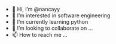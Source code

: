 - 👋 Hi, I’m @nancayy
- 👀 I’m interested in software engineering
- 🌱 I’m currently learning python
- 💞️ I’m looking to collaborate on ...
- 📫 How to reach me ...

<!---
nancayy/nancayy is a ✨ special ✨ repository because its `README.md` (this file) appears on your GitHub profile.
You can click the Preview link to take a look at your changes.
--->
